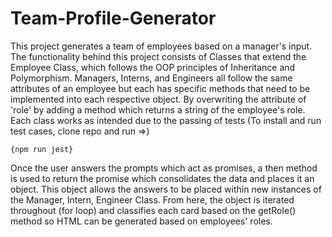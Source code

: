 # Team-Profile-Generator

This project generates a team of employees based on a manager's input. The functionality behind this project consists of Classes that extend the Employee Class, which follows the OOP principles of Inheritance and Polymorphism. Managers, Interns, and Engineers all follow the same attributes of an employee but each has specific methods that need to be implemented into each respective object. By overwriting the attribute of 'role' by adding a method which returns a string of the employee's role. Each class works as intended due to the passing of tests (To install and run test cases, clone repo and run =>)
```
{npm run jest}
```
Once the user answers the prompts which act as promises, a then method is used to return the promise which consolidates the data and places it an object. This object allows the answers to be placed within new instances of the Manager, Intern, Engineer Class. From here, the object is iterated throughout (for loop) and classifies each card based on the getRole() method so HTML can be generated based on employees' roles.  
